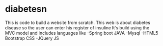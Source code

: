 # diabetesn
This is code to build a website from scratch. This web is about diabetes disease so the user can enter his register of insuline
It's build using the MVC model and includes languages like
-Spring boot JAVA
-Mysql
-HTML5 Bootstrap CSS
-JQuery JS 
 
 
